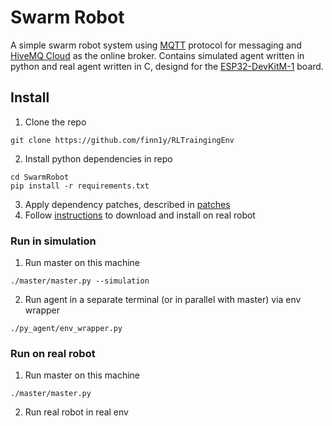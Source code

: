 # Swarm Robot

A simple swarm robot system using [MQTT](https://mqtt.org/) protocol for messaging and [HiveMQ Cloud](https://www.hivemq.com/mqtt-cloud-broker/) as the online broker.
Contains simulated agent written in python and real agent written in C, designd for the [ESP32-DevKitM-1](https://docs.espressif.com/projects/esp-idf/en/latest/esp32/hw-reference/esp32/user-guide-devkitm-1.html) board. 

## Install

1. Clone the repo
```
git clone https://github.com/finn1y/RLTraingingEnv
```
2. Install python dependencies in repo
```
cd SwarmRobot
pip install -r requirements.txt
```
3. Apply dependency patches, described in [patches](patches/README.md)
4. Follow [instructions](c_agent/README.md) to download and install on real robot

### Run in simulation

1. Run master on this machine
```
./master/master.py --simulation
```
2. Run agent in a separate terminal (or in parallel with master) via env wrapper
```
./py_agent/env_wrapper.py
```

### Run on real robot

1. Run master on this machine
```
./master/master.py
```
2. Run real robot in real env

